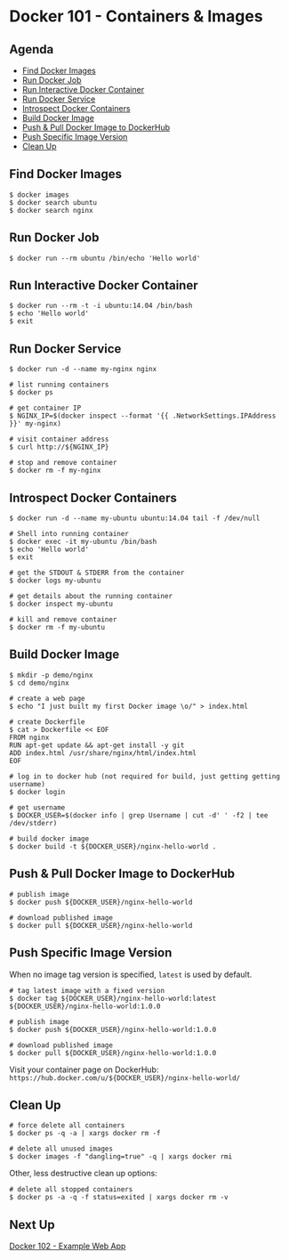 # Docker 101 - Containers & Images

## Agenda

- [Find Docker Images](#find-docker-images)
- [Run Docker Job](#run-docker-job)
- [Run Interactive Docker Container](#run-interactive-docker-container)
- [Run Docker Service](#run-docker-service)
- [Introspect Docker Containers](#introspect-docker-containers)
- [Build Docker Image](#build-docker-image)
- [Push & Pull Docker Image to DockerHub](#push--pull-docker-image-to-dockerhub)
- [Push Specific Image Version](#push-specific-image-version)
- [Clean Up](#clean-up)

## Find Docker Images

```
$ docker images
$ docker search ubuntu
$ docker search nginx
```

## Run Docker Job

```
$ docker run --rm ubuntu /bin/echo 'Hello world'
```

## Run Interactive Docker Container

```
$ docker run --rm -t -i ubuntu:14.04 /bin/bash
$ echo 'Hello world'
$ exit
```

## Run Docker Service

```
$ docker run -d --name my-nginx nginx

# list running containers
$ docker ps

# get container IP
$ NGINX_IP=$(docker inspect --format '{{ .NetworkSettings.IPAddress }}' my-nginx)

# visit container address
$ curl http://${NGINX_IP}

# stop and remove container
$ docker rm -f my-nginx
```

## Introspect Docker Containers

```
$ docker run -d --name my-ubuntu ubuntu:14.04 tail -f /dev/null

# Shell into running container
$ docker exec -it my-ubuntu /bin/bash
$ echo 'Hello world'
$ exit

# get the STDOUT & STDERR from the container
$ docker logs my-ubuntu

# get details about the running container
$ docker inspect my-ubuntu

# kill and remove container
$ docker rm -f my-ubuntu
```

## Build Docker Image

```
$ mkdir -p demo/nginx
$ cd demo/nginx

# create a web page
$ echo "I just built my first Docker image \o/" > index.html

# create Dockerfile
$ cat > Dockerfile << EOF
FROM nginx
RUN apt-get update && apt-get install -y git
ADD index.html /usr/share/nginx/html/index.html
EOF

# log in to docker hub (not required for build, just getting getting username)
$ docker login

# get username
$ DOCKER_USER=$(docker info | grep Username | cut -d' ' -f2 | tee /dev/stderr)

# build docker image
$ docker build -t ${DOCKER_USER}/nginx-hello-world .
```

## Push & Pull Docker Image to DockerHub

```
# publish image
$ docker push ${DOCKER_USER}/nginx-hello-world

# download published image
$ docker pull ${DOCKER_USER}/nginx-hello-world
```

## Push Specific Image Version

When no image tag version is specified, `latest` is used by default.

```
# tag latest image with a fixed version
$ docker tag ${DOCKER_USER}/nginx-hello-world:latest ${DOCKER_USER}/nginx-hello-world:1.0.0

# publish image
$ docker push ${DOCKER_USER}/nginx-hello-world:1.0.0

# download published image
$ docker pull ${DOCKER_USER}/nginx-hello-world:1.0.0
```

Visit your container page on DockerHub: `https://hub.docker.com/u/${DOCKER_USER}/nginx-hello-world/`

## Clean Up

```
# force delete all containers
$ docker ps -q -a | xargs docker rm -f

# delete all unused images
$ docker images -f "dangling=true" -q | xargs docker rmi
```

Other, less destructive clean up options:

```
# delete all stopped containers
$ docker ps -a -q -f status=exited | xargs docker rm -v
```

## Next Up

[Docker 102 - Example Web App](dcos-102.md)
